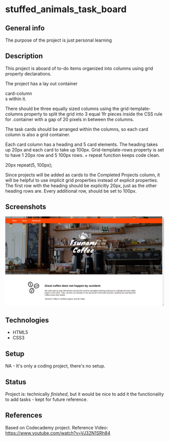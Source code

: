 # stuffed_animals_task_board

## General info
The purpose of the project is just personal learning

## Description
This project is aboard of to-do items organized into columns using grid property declarations.

The project has a lay out container <div> card-column <div>s within it. 

There should be three equally sized columns using the grid-template-columns property to split the grid into 3 equal 1fr pieces inside the CSS rule for .container with a gap of 20 pixels in between the columns.

The task cards should be arranged within the columns, so each card column is also a grid container. 

Each card column has a heading and 5 card elements. The heading takes up 20px and each card to take up 100px. Grid-template-rows property is set to have 1 20px row and 5 100px rows. + repeat function keeps code clean.

20px repeat(5, 100px);


Since projects will be added as cards to the Completed Projects column, it will be helpful to use implicit grid properties instead of explicit properties. The first row with the heading should be explicitly 20px, just as the other heading rows are. Every additional row, should be set to 100px.

## Screenshots
![Example screenshot](./img/screenshot.png)

## Technologies
* HTML5
* CSS3

## Setup
NA - It's only a coding project, there's no setup.

## Status
Project is: technically _finished_, but it would be nice to add it the functionality to add tasks - kept for future reference.

## References
Based on Codecademy project. Reference Video: https://www.youtube.com/watch?v=VJ32N1SRh84